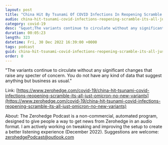 ```yaml
---
layout: post
title: "China Hit By Tsunami Of COVID Infections In Reopening Scramble But It's All Just Omicron, As No New Variants Emerge"
audio: china-hit-tsunami-covid-infections-reopening-scramble-its-all-just-omicron-no-new-variants-1
category: covid-19
desc: "&quot;The variants continue to circulate without any significant changes that raise any specter of concern.  You do not have any kind of data that suggest anything but business as usual.&quot;"
duration: 00:05:23
length: 323
datetime: Fri, 30 Dec 2022 16:39:00 +0000
tags: podcast
guid: china-hit-tsunami-covid-infections-reopening-scramble-its-all-just-omicron-no-new-variants-0
order: 0
---
```

&quot;The variants continue to circulate without any significant changes that raise any specter of concern.  You do not have any kind of data that suggest anything but business as usual.&quot;

Link: [https://www.zerohedge.com/covid-19/china-hit-tsunami-covid-infections-reopening-scramble-its-all-just-omicron-no-new-variants](https://www.zerohedge.com/covid-19/china-hit-tsunami-covid-infections-reopening-scramble-its-all-just-omicron-no-new-variants)

About: The Zerohedge Podcast is a non-commercial, automated program, designed to give people a way to get news from Zerohedge in an audio format.  I am actively working on tweaking and improving the setup to create a better listening experience (December 2022).  Suggestions are welcome: [zerohedgePodcast@outlook.com](mailto:zerohedgePodcast@outlook.com)
